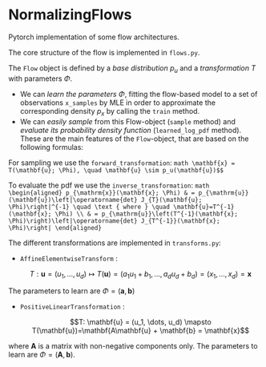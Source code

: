 # NormalizingFlows
Pytorch implementation of some flow architectures.

The core structure of the flow is implemented in `flows.py`. 

The `Flow` object is defined by a *base distribution* $`p_u`$ and a *transformation* $`T`$ with parameters $`\Phi`$.
- We can *learn the parameters $`\Phi`$*, fitting the flow-based model to a set of observations `x_samples` by MLE in order to approximate the corresponding density $`p_x`$ by calling the `train` method.
- We can *easily sample* from this Flow-object (`sample` method) and *evaluate its probability density function* (`learned_log_pdf` method). 
These are the main features of the `Flow`-object, that are based on the following formulas:

For sampling we use the `forward_transformation`:
    ```math \mathbf{x} = T(\mathbf{u}; \Phi), \quad \mathbf{u} \sim p_u(\mathbf{u})$$
    ```

To evaluate the pdf we use the `inverse_transformation`:
    ```math
    \begin{aligned}
    p_{\mathrm{x}}(\mathbf{x}; \Phi) & = p_{\mathrm{u}}(\mathbf{u})\left|\operatorname{det} J_{T}(\mathbf{u}; \Phi)\right|^{-1} \quad \text { where } \quad \mathbf{u}=T^{-1}(\mathbf{x}; \Phi) \\
    & = p_{\mathrm{u}}\left(T^{-1}(\mathbf{x}; \Phi)\right)\left|\operatorname{det} J_{T^{-1}}(\mathbf{x}; \Phi)\right|
    \end{aligned}
    ```

The different transformations are implemented in `transforms.py`:
- `AffineElementwiseTransform` : 
    ```math 
    T : \mathbf{u} = (u_1, \dots, u_d) \mapsto T(\mathbf{u}) = (a_1u_1 + b_1, \dots, a_du_d + b_d) = (x_1, \dots, x_d) = \mathbf{x}
    ```
The parameters to learn are $`\Phi = (\mathbf{a},\mathbf{b})`$
- `PositiveLinearTransformation` : 
    ```math 
    T: \mathbf{u} = (u_1, \dots, u_d) \mapsto T(\mathbf{u})=\mathbf{A\mathbf{u} + \mathbf{b} = \mathbf{x}
    ```
where $`\mathbf{A}`$ is a matrix with non-negative components only. 
The parameters to learn are $`\Phi = (\mathbf{A},\mathbf{b})`$.
